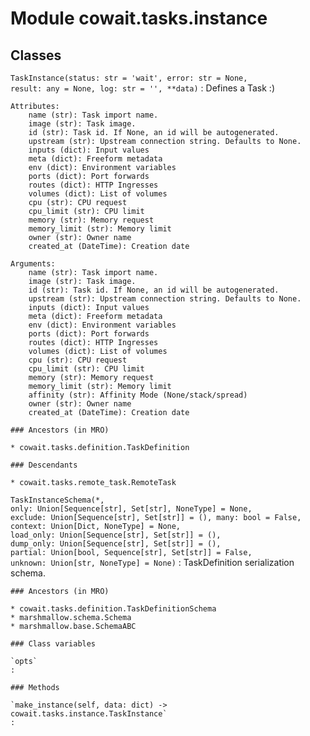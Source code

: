 Module cowait.tasks.instance
============================

Classes
-------

`TaskInstance(status: str = 'wait', error: str = None, result: any = None, log: str = '', **data)`
:   Defines a Task :)
    
    Attributes:
        name (str): Task import name.
        image (str): Task image.
        id (str): Task id. If None, an id will be autogenerated.
        upstream (str): Upstream connection string. Defaults to None.
        inputs (dict): Input values
        meta (dict): Freeform metadata
        env (dict): Environment variables
        ports (dict): Port forwards
        routes (dict): HTTP Ingresses
        volumes (dict): List of volumes
        cpu (str): CPU request
        cpu_limit (str): CPU limit
        memory (str): Memory request
        memory_limit (str): Memory limit
        owner (str): Owner name
        created_at (DateTime): Creation date
    
    Arguments:
        name (str): Task import name.
        image (str): Task image.
        id (str): Task id. If None, an id will be autogenerated.
        upstream (str): Upstream connection string. Defaults to None.
        inputs (dict): Input values
        meta (dict): Freeform metadata
        env (dict): Environment variables
        ports (dict): Port forwards
        routes (dict): HTTP Ingresses
        volumes (dict): List of volumes
        cpu (str): CPU request
        cpu_limit (str): CPU limit
        memory (str): Memory request
        memory_limit (str): Memory limit
        affinity (str): Affinity Mode (None/stack/spread)
        owner (str): Owner name
        created_at (DateTime): Creation date

    ### Ancestors (in MRO)

    * cowait.tasks.definition.TaskDefinition

    ### Descendants

    * cowait.tasks.remote_task.RemoteTask

`TaskInstanceSchema(*, only: Union[Sequence[str], Set[str], NoneType] = None, exclude: Union[Sequence[str], Set[str]] = (), many: bool = False, context: Union[Dict, NoneType] = None, load_only: Union[Sequence[str], Set[str]] = (), dump_only: Union[Sequence[str], Set[str]] = (), partial: Union[bool, Sequence[str], Set[str]] = False, unknown: Union[str, NoneType] = None)`
:   TaskDefinition serialization schema.

    ### Ancestors (in MRO)

    * cowait.tasks.definition.TaskDefinitionSchema
    * marshmallow.schema.Schema
    * marshmallow.base.SchemaABC

    ### Class variables

    `opts`
    :

    ### Methods

    `make_instance(self, data: dict) ‑> cowait.tasks.instance.TaskInstance`
    :